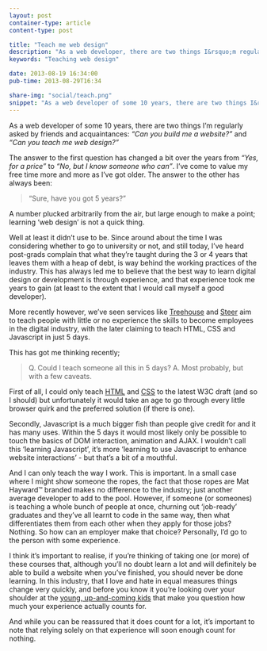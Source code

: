 ```yaml
---
layout: post
container-type: article
content-type: post

title: "Teach me web design"
description: "As a web developer, there are two things I&rsquo;m regularly asked by friends and acquaintances."
keywords: "Teaching web design"

date: 2013-08-19 16:34:00
pub-time: 2013-08-29T16:34

share-img: "social/teach.png"
snippet: "As a web developer of some 10 years, there are two things I&rsquo;m regularly asked by friends and acquaintances: <em>&ldquo;Can you build me a website?&rdquo;</em> and <em>&ldquo;Can you teach me web design?&rdquo;</em>"
---
```


As a web developer of some 10 years, there are two things I&rsquo;m regularly asked by friends and acquaintances: <em>&ldquo;Can you build me a website?&rdquo;</em> and <em>&ldquo;Can you teach me web design?&rdquo;</em>

The answer to the first question has changed a bit over the years from <em>&ldquo;Yes, for a price&rdquo;</em> to <em>&ldquo;No, but I know someone who can&rdquo;</em>. I&rsquo;ve come to value my free time more and more as I&rsquo;ve got older. The answer to the other has always been:

> &ldquo;Sure, have you got 5 years?&rdquo;

A number plucked arbitrarily from the air, but large enough to make a point; learning &lsquo;web design&rsquo; is not a quick thing.

Well at least it didn&rsquo;t use to be. Since around about the time I was considering whether to go to university or not, and still today, I&rsquo;ve heard post-grads complain that what they&rsquo;re taught during the 3 or 4 years that leaves them with a heap of debt, is way behind the working practices of the industry. This has always led me to believe that the best way to learn digital design or development is through experience, and that experience took me years to gain (at least to the extent that I would call myself a good developer).

More recently however, we&rsquo;ve seen services like [Treehouse](http://teamtreehouse.com/) and [Steer](https://www.steer.me/) aim to teach people with little or no experience the skills to become employees in the digital industry, with the later claiming to teach HTML, CSS and Javascript in just 5 days.

This has got me thinking recently;

> Q. Could I teach someone all this in 5 days? A. Most probably, but with a few caveats.

First of all, I could only teach [HTML](http://www.w3.org/html/wg/drafts/html/master/) and [CSS](http://www.w3.org/TR/CSS/) to the latest W3C draft (and so I should) but unfortunately it would take an age to go through every little browser quirk and the preferred solution (if there is one).

Secondly, Javascript is a much bigger fish than people give credit for and it has many uses. Within the 5 days it would most likely only be possible to touch the basics of DOM interaction, animation and AJAX. I wouldn&rsquo;t call this &lsquo;learning Javascript&rsquo;, it&rsquo;s more &lsquo;learning to use Javascript to enhance website interactions&rsquo; - but that&rsquo;s a bit of a mouthful.

And I can only teach the way I work. This is important. In a small case where I might show someone the ropes, the fact that those ropes are Mat Hayward&trade; branded makes no difference to the industry; just another average developer to add to the pool. However, if someone (or someones) is teaching a whole bunch of people at once, churning out &lsquo;job-ready&rsquo; graduates and they&rsquo;ve all learnt to code in the same way, then what differentiates them from each other when they apply for those jobs? Nothing. So how can an employer make that choice? Personally, I&rsquo;d go to the person with some experience.

I think it&rsquo;s important to realise, if you&rsquo;re thinking of taking one (or more) of these courses that, although you&rsquo;ll no doubt learn a lot and will definitely be able to build a website when you&rsquo;ve finished, you should never be done learning. In this industry, that I love and hate in equal measures things change very quickly, and before you know it you&rsquo;re looking over your shoulder at the [young, up-and-coming kids](http://www.robinrendle.com) that make you question how much your experience actually counts for.

And while you can be reassured that it does count for a lot, it&rsquo;s important to note that relying solely on that experience will soon enough count for nothing.
